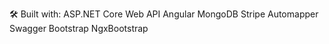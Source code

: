 🛠 Built with:
ASP.NET Core Web API
Angular
MongoDB
Stripe
Automapper
Swagger
Bootstrap
NgxBootstrap
